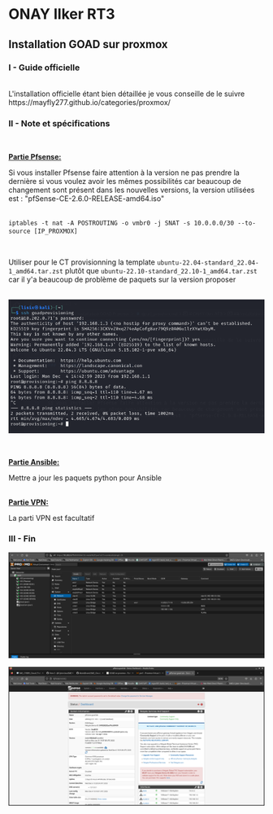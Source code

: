# ONAY Ilker RT3


## Installation GOAD sur proxmox


### I - Guide officielle 

<br>
L'installation officielle étant bien détaillée je vous conseille de le suivre
https://mayfly277.github.io/categories/proxmox/


### II - Note et spécifications

<br>

**<ins>Partie Pfsense:</ins>**

Si vous installer Pfsense faire attention à la version ne pas prendre la dernière si vous voulez avoir les mêmes possibilités car beaucoup de changement sont présent dans les nouvelles versions, la version utilisées est : "pfSense-CE-2.6.0-RELEASE-amd64.iso"
<br><br>


```
iptables -t nat -A POSTROUTING -o vmbr0 -j SNAT -s 10.0.0.0/30 --to-source [IP_PROXMOX]

```

<br>

Utiliser pour le CT provisionning la template `ubuntu-22.04-standard_22.04-1_amd64.tar.zst` plutôt que `ubuntu-22.10-standard_22.10-1_amd64.tar.zst`
car il y'a beaucoup de problème de paquets sur la version proposer
<br><br>

![img](image/3.png)

<br>

**<ins>Partie Ansible:</ins>**

Mettre a jour les paquets python pour Ansible
<br><br>


**<ins>Partie VPN:</ins>**
<br>

La parti VPN est facultatif

### III - Fin


![img](image/1.png)

![img](image/2.png)

